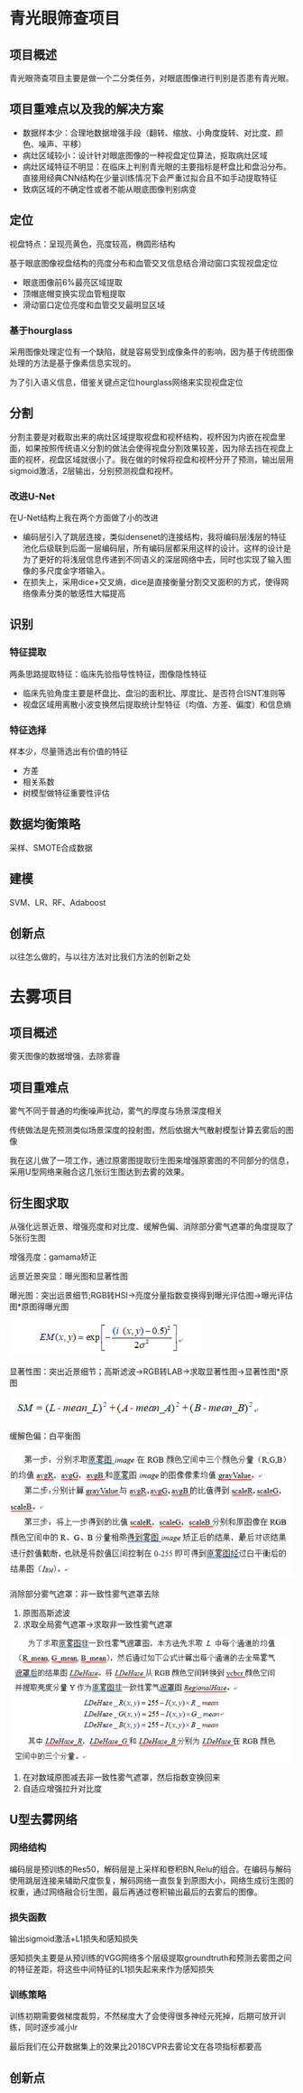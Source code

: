 # 青光眼筛查项目

## 项目概述

青光眼筛查项目主要是做一个二分类任务，对眼底图像进行判别是否患有青光眼。

## 项目重难点以及我的解决方案

- 数据样本少：合理地数据增强手段（翻转、缩放、小角度旋转、对比度、颜色、噪声、平移）
- 病灶区域较小：设计针对眼底图像的一种视盘定位算法，抠取病灶区域
- 病灶区域特征不明显：在临床上判别青光眼的主要指标是杯盘比和盘沿分布。直接用经典CNN结构在少量训练情况下会严重过拟合且不如手动提取特征
- 致病区域的不确定性或者不能从眼底图像判别病变

## 定位

视盘特点：呈现亮黄色，亮度较高，椭圆形结构

基于眼底图像视盘结构的亮度分布和血管交叉信息结合滑动窗口实现视盘定位

- 眼底图像前6%最亮区域提取
- 顶帽底帽变换实现血管粗提取
- 滑动窗口定位亮度和血管交叉最明显区域

### 基于hourglass

采用图像处理定位有一个缺陷，就是容易受到成像条件的影响，因为基于传统图像处理的方法是基于像素信息实现的。

为了引入语义信息，借鉴关键点定位hourglass网络来实现视盘定位

## 分割

分割主要是对截取出来的病灶区域提取视盘和视杯结构，视杯因为内嵌在视盘里面，如果按照传统语义分割的做法会使得视盘分割效果较差，因为除去挡在视盘上面的视杯，视盘区域就很小了。我在做的时候将视盘和视杯分开了预测，输出层用sigmoid激活，2层输出，分别预测视盘和视杯。

### 改进U-Net

在U-Net结构上我在两个方面做了小的改进

- 编码层引入了跳层连接，类似densenet的连接结构，我将编码层浅层的特征池化后级联到后面一层编码层，所有编码层都采用这样的设计。这样的设计是为了更好的将浅层信息传递到不同语义的深层网络中去，同时也实现了输入图像的多尺度金字塔输入。
- 在损失上，采用dice+交叉熵，dice是直接衡量分割交叉面积的方式，使得网络像素分类的敏感性大幅提高

## 识别

### 特征提取

两条思路提取特征：临床先验指导性特征，图像隐性特征

- 临床先验角度主要是杯盘比、盘沿的面积比、厚度比、是否符合ISNT准则等
- 视盘区域用离散小波变换然后提取统计型特征（均值、方差、偏度）和信息熵

### 特征选择

样本少，尽量筛选出有价值的特征

- 方差
- 相关系数
- 树模型做特征重要性评估

## 数据均衡策略

采样、SMOTE合成数据

## 建模

SVM、LR、RF、Adaboost

## 创新点

以往怎么做的，与以往方法对比我们方法的创新之处

# 去雾项目

## 项目概述

雾天图像的数据增强，去除雾霾

## 项目重难点

雾气不同于普通的均衡噪声扰动，雾气的厚度与场景深度相关

传统做法是先预测类似场景深度的投射图，然后依据大气散射模型计算去雾后的图像

我在这儿做了一项工作，通过原雾图提取衍生图来增强原雾图的不同部分的信息，采用U型网络来融合这几张衍生图达到去雾的效果。

## 衍生图求取

从强化远景近景、增强亮度和对比度、缓解色偏、消除部分雾气遮罩的角度提取了5张衍生图

增强亮度：gamama矫正

远景近景突显：曝光图和显著性图

曝光图：突出远景细节;RGB转HSI->亮度分量指数变换得到曝光评估图->曝光评估图*原图得曝光图

![1552807516322](imgs/项目总结/1552807516322.png)

显著性图：突出近景细节；高斯滤波->RGB转LAB->求取显著性图->显著性图*原图

![1552807503979](imgs/项目总结/1552807503979.png)

缓解色偏：白平衡图

![1552807589854](imgs/项目总结/1552807589854.png)

消除部分雾气遮罩：非一致性雾气遮罩去除

1. 原图高斯滤波
2. 求取全局雾气遮罩->求取非一致性雾气遮罩

![1552808330558](imgs/项目总结/1552808330558.png)

1. 在对数域原图减去非一致性雾气遮罩，然后指数变换回来
2. 自适应增强拉升对比度

## U型去雾网络

### 网络结构

编码层是预训练的Res50，解码层是上采样和卷积BN,Relu的组合。在编码与解码使用跳层连接来辅助尺度恢复，解码网络一直恢复到原图大小，网络生成衍生图的权重，通过网络融合衍生图，最后再通过卷积输出最后的去雾后的图像。

### 损失函数

输出sigmoid激活+L1损失和感知损失

感知损失主要是从预训练的VGG网络多个层级提取groundtruth和预测去雾图之间的特征差距，将这些中间特征的L1损失起来来作为感知损失

### 训练策略

训练初期需要做梯度裁剪，不然梯度大了会使得很多神经元死掉，后期可放开训练，同时逐步减小lr

最后我们在公开数据集上的效果比2018CVPR去雾论文在各项指标都要高



## 创新点





